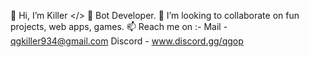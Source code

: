 👋 Hi, I’m Killer </>
👀 Bot Developer.
💞️ I’m looking to collaborate on fun projects, web apps, games.
📫 Reach me on :-
Mail - qgkiller934@gmail.com
Discord - www.discord.gg/qgop
